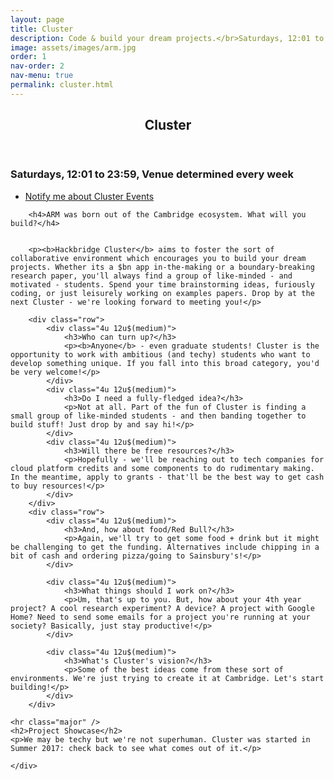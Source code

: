 ```yaml
---
layout: page
title: Cluster
description: Code & build your dream projects.</br>Saturdays, 12:01 to 23:59
image: assets/images/arm.jpg
order: 1
nav-order: 2
nav-menu: true
permalink: cluster.html
---
```


<!-- Main -->
<div id="main" class="alt">

<!-- One -->
<section id="one">
	<div class="inner">
		<header class="major">
			<h1>Cluster</h1>
		</header>
        <h3>Saturdays, 12:01 to 23:59, Venue determined every week</h3> 
        <ul class="actions">
            <li><a href="#subscribe" class="button scrolly">Notify me about Cluster Events</a></li>
        </ul>


        <h4>ARM was born out of the Cambridge ecosystem. What will you build?</h4>


        <p><b>Hackbridge Cluster</b> aims to foster the sort of collaborative environment which encourages you to build your dream projects. Whether its a $bn app in-the-making or a boundary-breaking research paper, you'll always find a group of like-minded - and motivated - students. Spend your time brainstorming ideas, furiously coding, or just leisurely working on examples papers. Drop by at the next Cluster - we're looking forward to meeting you!</p>

        <div class="row">
            <div class="4u 12u$(medium)">
                <h3>Who can turn up?</h3>
                <p><b>Anyone</b> - even graduate students! Cluster is the opportunity to work with ambitious (and techy) students who want to develop something unique. If you fall into this broad category, you'd be very welcome!</p>
            </div>
            <div class="4u 12u$(medium)">
                <h3>Do I need a fully-fledged idea?</h3>
                <p>Not at all. Part of the fun of Cluster is finding a small group of like-minded students - and then banding together to build stuff! Just drop by and say hi!</p>
            </div>
            <div class="4u 12u$(medium)">
                <h3>Will there be free resources?</h3>
                <p>Hopefully - we'll be reaching out to tech companies for cloud platform credits and some components to do rudimentary making. In the meantime, apply to grants - that'll be the best way to get cash to buy resources!</p>
            </div>
        </div>
        <div class="row"> 
            <div class="4u 12u$(medium)">
                <h3>And, how about food/Red Bull?</h3>
                <p>Again, we'll try to get some food + drink but it might be challenging to get the funding. Alternatives include chipping in a bit of cash and ordering pizza/going to Sainsbury's!</p>
            </div>

            <div class="4u 12u$(medium)">
                <h3>What things should I work on?</h3>
                <p>Um, that's up to you. But, how about your 4th year project? A cool research experiment? A device? A project with Google Home? Need to send some emails for a project you're running at your society? Basically, just stay productive!</p>
            </div>

            <div class="4u 12u$(medium)">
                <h3>What's Cluster's vision?</h3>
                <p>Some of the best ideas come from these sort of environments. We're just trying to create it at Cambridge. Let's start building!</p>
            </div>
        </div>

    <hr class="major" />
    <h2>Project Showcase</h2>
    <p>We may be techy but we're not superhuman. Cluster was started in Summer 2017: check back to see what comes out of it.</p> 

    </div>
</section>
